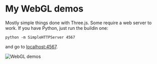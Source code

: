 My WebGL demos
==============

Mostly simple things done with Three.js. Some require a web server to work. If
you have Python, just run the buildin one:

    python -m SimpleHTTPServer 4567

and go to [localhost:4567](http://localhost:4567).

![WebGL demos](http://nechifor.net/static/index/projects/webgl-demos.jpg)
